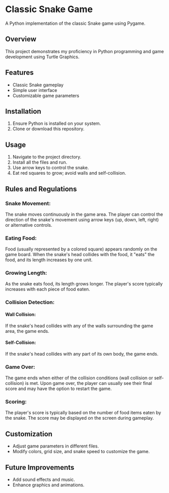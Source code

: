 # Classic Snake Game

A Python implementation of the classic Snake game using Pygame.

## Overview
This project demonstrates my proficiency in Python programming and game development using Turtle Graphics.

## Features
- Classic Snake gameplay
- Simple user interface
- Customizable game parameters

## Installation
1. Ensure Python is installed on your system.
2. Clone or download this repository.

## Usage
1. Navigate to the project directory.
2. Install all the files and run.
3. Use arrow keys to control the snake.
4. Eat red squares to grow; avoid walls and self-collision.

## Rules and Regulations
### Snake Movement: 
The snake moves continuously in the game area. The player can control the direction of the snake's movement using arrow keys (up, down, left, right) or alternative controls.

### Eating Food: 
Food (usually represented by a colored square) appears randomly on the game board. When the snake's head collides with the food, it "eats" the food, and its length increases by one unit.

### Growing Length: 
As the snake eats food, its length grows longer. The player's score typically increases with each piece of food eaten.

### Collision Detection:

#### Wall Collision: 
If the snake's head collides with any of the walls surrounding the game area, the game ends.
#### Self-Collision: 
If the snake's head collides with any part of its own body, the game ends.
### Game Over: 
The game ends when either of the collision conditions (wall collision or self-collision) is met. Upon game over, the player can usually see their final score and may have the option to restart the game.

### Scoring: 
The player's score is typically based on the number of food items eaten by the snake. The score may be displayed on the screen during gameplay.

## Customization
- Adjust game parameters in different files.
- Modify colors, grid size, and snake speed to customize the game.

## Future Improvements
- Add sound effects and music.
- Enhance graphics and animations.
